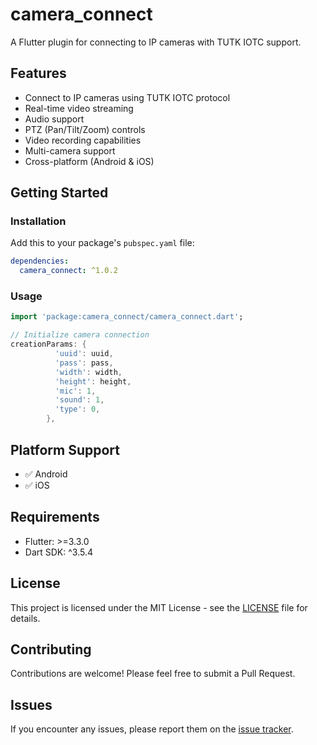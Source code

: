 # camera_connect

A Flutter plugin for connecting to IP cameras with TUTK IOTC support.

## Features

- Connect to IP cameras using TUTK IOTC protocol
- Real-time video streaming
- Audio support
- PTZ (Pan/Tilt/Zoom) controls
- Video recording capabilities
- Multi-camera support
- Cross-platform (Android & iOS)

## Getting Started

### Installation

Add this to your package's `pubspec.yaml` file:

```yaml
dependencies:
  camera_connect: ^1.0.2
```

### Usage

```dart
import 'package:camera_connect/camera_connect.dart';

// Initialize camera connection
creationParams: {
          'uuid': uuid,
          'pass': pass,
          'width': width,
          'height': height,
          'mic': 1,
          'sound': 1,
          'type': 0,
        },
```

## Platform Support

- ✅ Android
- ✅ iOS

## Requirements

- Flutter: >=3.3.0
- Dart SDK: ^3.5.4

## License

This project is licensed under the MIT License - see the [LICENSE](LICENSE) file for details.

## Contributing

Contributions are welcome! Please feel free to submit a Pull Request.

## Issues

If you encounter any issues, please report them on the [issue tracker](https://github.com/YOUR_ACTUAL_USERNAME/camera_connect/issues).

